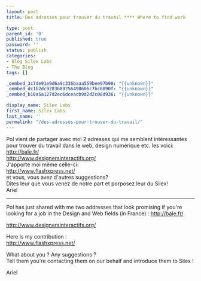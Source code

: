 ```yaml
---
layout: post
title: Des adresses pour trouver du travail **** Where to find work

type: post
parent_id: '0'
published: true
password: ''
status: publish
categories:
- Blog Silex Labs
- The Blog
tags: []

_oembed_3c7de91e9d6a9c336baaa559bee97b90: "{{unknown}}"
_oembed_dc1b2dc9283689256498606c7bc8890f: "{{unknown}}"
_oembed_b10a5a127d2ec6dceacb9d2d2c08d936: "{{unknown}}"

display_name: Silex Labs
first_name: Silex Labs
last_name: ''
permalink: "/des-adresses-pour-trouver-du-travail/"
---
```


Pol vient de partager avec moi 2 adresses qui me semblent intéressantes pour trouver du travail dans le web, design numérique etc. les
voici:  
http://bale.fr/  
http://www.designersinteractifs.org/  
J'apporte moi même celle-ci:  
http://www.flashxpress.net/  
et vous, vous avez d'autres suggestions?  
Dites leur que vous venez de notre part et porposez leur du Silex!  
Ariel

************

Pol has just shared with me two addresses that look promising if you're looking for a job in the Design and Web fields (in France)
: 
http://bale.fr/

http://www.designersinteractifs.org/

  
Here is my contribution
:  
http://www.flashxpress.net/

  
What about you ? Any suggestions ?  
Tell them you're contacting them on our behalf and introduce them to Silex !

  
Ariel